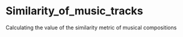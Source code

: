 # Similarity_of_music_tracks
 Calculating the value of the similarity metric of musical compositions
